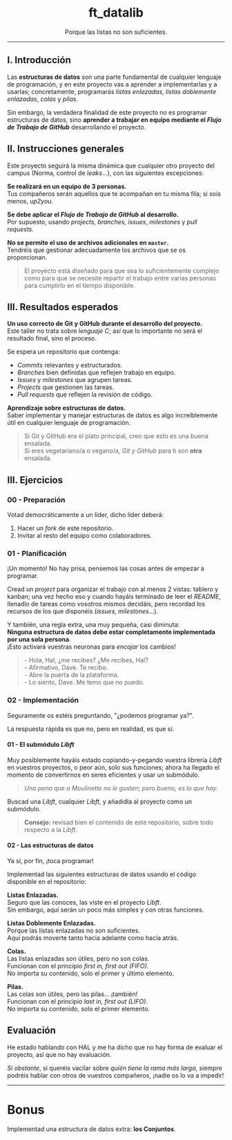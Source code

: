 <div align="center">
    <h1>ft_datalib</h1>
    <p>Porque las listas no son suficientes.</p>
</div>

---

## I. Introducción

Las **estructuras de datos** son una parte fundamental de cualquier lenguaje de programación, y en este proyecto vas a aprender a implementarlas y a usarlas; concretamente, programarás *listas enlazadas*, *listas doblemente enlazadas*, *colas* y *pilas*.

Sin embargo, la verdadera finalidad de este proyecto no es programar estructuras de datos, sino **aprender a trabajar en equipo mediante el *Flujo de Trabajo de GitHub*** desarrollando el proyecto.



## II. Instrucciones generales

Este proyecto seguirá la misma dinámica que cualquier otro proyecto del campus (Norma, control de *leaks*...), con las siguientes excepciones:

**Se realizará en un equipo de 3 personas.**  
Tus compañeros serán aquellos que te acompañan en tu misma fila; si sois menos, *up2you*.

**Se debe aplicar el *Flujo de Trabajo de GitHub* al desarrollo.**  
Por supuesto, usando *projects*, *branches*, *issues*, *milestones* y *pull requests*.

**No se permite el uso de archivos adicionales en `master`.**  
Tendréis que gestionar adecuadamente los archivos que se os proporcionan.

> El proyecto está diseñado para que sea lo suficientemente complejo como para que se necesite repartir el trabajo entre varias personas para cumplirlo en el tiempo disponible.



## III. Resultados esperados

**Un uso correcto de Git y GitHub durante el desarrollo del proyecto.**  
Este taller no trata sobre *lenguaje C*; así que lo importante no será el resultado final, sino el proceso.

Se espera un repositorio que contenga:

- *Commits* relevantes y estructurados.
- *Branches* bien definidas que reflejen trabajo en equipo.
- *Issues* y *milestones* que agrupen tareas.
- *Projects* que gestionen las tareas.
- *Pull requests* que reflejen la revisión de código.

**Aprendizaje sobre estructuras de datos.**  
Saber implementar y manejar estructuras de datos es algo increíblemente útil en cualquier lenguaje de programación.

> Si Git y GitHub era el plato principal, creo que esto es una buena ensalada.  
> Si eres vegetariano/a o vegano/a, *Git y GitHub* para ti son **otra** ensalada.



## III. Ejercicios

### 00 - Preparación

Votad democráticamente a un líder, dicho líder deberá:

1. Hacer un *fork* de este repositorio.
2. Invitar al resto del equipo como colaboradores.


### 01 - Planificación

¡Un momento! No hay prisa, pensemos las cosas antes de empezar a programar.

Cread un *project* para organizar el trabajo con al menos 2 vistas: tablero y kanban; una vez hecho eso y cuando hayáis terminado de leer el *README*, llenadlo de tareas como vosotros mismos decidáis, pero recordad los recursos de los que disponéis (*issues*, *milestones*...).

Y también, una regla extra, una muy pequeña, casi diminuta:  
**Ninguna estructura de datos debe estar completamente implementada por una sola persona**.  
¡Esto activará vuestras neuronas para *encajar* los cambios!

> \- Hola, Hal, ¿me recibes? ¿Me recibes, Hal?  
> \- Afirmativo, Dave. Te recibo.  
> \- Abre la puerta de la plataforma.  
> \- Lo siento, Dave. Me temo que no puedo.


### 02 - Implementación

Seguramente os estéis preguntando, "¿podemos programar ya?".

La respuesta rápida es que no, pero en realidad, es que sí.


#### 01 - El submódulo *Libft*

Muy posiblemente hayáis estado copiando-y-pegando vuestra librería *Libft* en vuestros proyectos, o peor aún, solo sus funciones; ahora ha llegado el momento de convertirnos en seres eficientes y usar un submódulo.

> *Una pena que a Moulinette no le gusten; pero bueno, es lo que hay.*

Buscad una *Libft*, cualquier *Libft*, y añadidla al proyecto como un submódulo.

> **Consejo:** revisad bien el contenido de este repositorio, sobre todo respecto a la *Libft*.


#### 02 - Las estructuras de datos

Ya sí, por fin, ¡toca programar!

Implementad las siguientes estructuras de datos usando el código disponible en el repositorio:

**Listas Enlazadas.**  
Seguro que las conoces, las viste en el proyecto *Libft*.  
Sin embargo, aquí serán un poco más simples y con otras funciones.

**Listas Doblemente Enlazadas.**  
Porque las listas enlazadas no son suficientes.  
Aquí podrás moverte tanto hacia adelante como hacia atrás.

**Colas.**  
Las listas enlazadas son útiles, pero no son colas.  
Funcionan con el principio *first in, first out (FIFO)*.  
No importa su contenido, solo el primer y último elemento.

**Pilas.**  
Las colas son útiles, pero las pilas... ¡también!  
Funcionan con el principio *last in, first out (LIFO)*.  
No importa su contenido, solo el primer elemento.


## Evaluación

He estado hablando con HAL y me ha dicho que no hay forma de evaluar el proyecto, así que no hay evaluación.

*Sí obstante*, si queréis vacilar sobre *quién tiene la rama más larga*, siempre podréis hablar con otros de vuestros compañeros, ¡nadie os lo va a impedir!

---

# Bonus

Implementad una estructura de datos extra: **los Conjuntos**.
